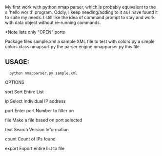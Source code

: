 My first work with python nmap parser, which is probably equivalent to the a 
'hello world' program. Oddly, I keep needing/adding to it as I have found it to 
suite my needs. I still like the idea of command prompt to stay and work with data object without 
re-running commands. 

*Note lists only "OPEN" ports 

Package files
      sample.xml    a sample XML file to test with
      colors.py     a simple colors class
      nmapsort.py   the parser engine
      nmapparser.py this file

## USAGE: ##
      python nmapparser.py sample.xml

OPTIONS 

sort		 Sort Entire List

ip <ip address>	 Select Individual IP address

port <port Number>	 Enter port Number to filter on

file		 Make a file based on port selected

text		 Search Version Information 

count		 Count of IPs found

export		 Export entire list to file



